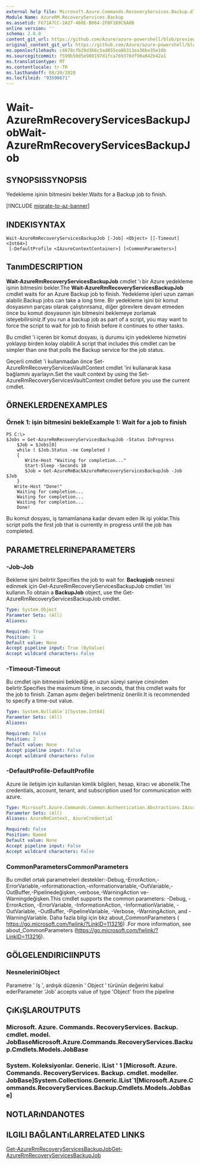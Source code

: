 ```yaml
---
external help file: Microsoft.Azure.Commands.RecoveryServices.Backup.dll-Help.xml
Module Name: AzureRM.RecoveryServices.Backup
ms.assetid: F671A7CC-2A27-460E-B064-2FBF1B9C6A0B
online version: ''
schema: 2.0.0
content_git_url: https://github.com/Azure/azure-powershell/blob/preview/src/ResourceManager/RecoveryServices.Backup/Commands.RecoveryServices.Backup/help/Wait-AzureRmRecoveryServicesBackupJob.md
original_content_git_url: https://github.com/Azure/azure-powershell/blob/preview/src/ResourceManager/RecoveryServices.Backup/Commands.RecoveryServices.Backup/help/Wait-AzureRmRecoveryServicesBackupJob.md
ms.openlocfilehash: c4678cfb29d366c5ad855ea86313ea36be35e10b
ms.sourcegitcommit: f599b50d5e980197d1fca769378df90a842b42a1
ms.translationtype: MT
ms.contentlocale: tr-TR
ms.lasthandoff: 08/20/2020
ms.locfileid: "93590671"
---
```

# <span data-ttu-id="4f366-101">Wait-AzureRmRecoveryServicesBackupJob</span><span class="sxs-lookup"><span data-stu-id="4f366-101">Wait-AzureRmRecoveryServicesBackupJob</span></span>

## <span data-ttu-id="4f366-102">SYNOPSIS</span><span class="sxs-lookup"><span data-stu-id="4f366-102">SYNOPSIS</span></span>
<span data-ttu-id="4f366-103">Yedekleme işinin bitmesini bekler.</span><span class="sxs-lookup"><span data-stu-id="4f366-103">Waits for a Backup job to finish.</span></span>

[!INCLUDE [migrate-to-az-banner](../../includes/migrate-to-az-banner.md)]

## <span data-ttu-id="4f366-104">INDEKI</span><span class="sxs-lookup"><span data-stu-id="4f366-104">SYNTAX</span></span>

```
Wait-AzureRmRecoveryServicesBackupJob [-Job] <Object> [[-Timeout] <Int64>]
 [-DefaultProfile <IAzureContextContainer>] [<CommonParameters>]
```

## <span data-ttu-id="4f366-105">Tanım</span><span class="sxs-lookup"><span data-stu-id="4f366-105">DESCRIPTION</span></span>
<span data-ttu-id="4f366-106">**Wait-AzureRmRecoveryServicesBackupJob** cmdlet 'ı bir Azure yedekleme işinin bitmesini bekler.</span><span class="sxs-lookup"><span data-stu-id="4f366-106">The **Wait-AzureRmRecoveryServicesBackupJob** cmdlet waits for an Azure Backup job to finish.</span></span>
<span data-ttu-id="4f366-107">Yedekleme işleri uzun zaman alabilir.</span><span class="sxs-lookup"><span data-stu-id="4f366-107">Backup jobs can take a long time.</span></span>
<span data-ttu-id="4f366-108">Bir yedekleme işini bir komut dosyasının parçası olarak çalıştırırsanız, diğer görevlere devam etmeden önce bu komut dosyasının işin bitmesini beklemeye zorlamak isteyebilirsiniz.</span><span class="sxs-lookup"><span data-stu-id="4f366-108">If you run a backup job as part of a script, you may want to force the script to wait for job to finish before it continues to other tasks.</span></span>

<span data-ttu-id="4f366-109">Bu cmdlet 'i içeren bir komut dosyası, iş durumu için yedekleme hizmetini yoklayıp birden kolay olabilir.</span><span class="sxs-lookup"><span data-stu-id="4f366-109">A script that includes this cmdlet can be simpler than one that polls the Backup service for the job status.</span></span>

<span data-ttu-id="4f366-110">Geçerli cmdlet 'i kullanmadan önce Set-AzureRmRecoveryServicesVaultContext cmdlet 'ini kullanarak kasa bağlamını ayarlayın.</span><span class="sxs-lookup"><span data-stu-id="4f366-110">Set the vault context by using the Set-AzureRmRecoveryServicesVaultContext cmdlet before you use the current cmdlet.</span></span>

## <span data-ttu-id="4f366-111">ÖRNEKLERDEN</span><span class="sxs-lookup"><span data-stu-id="4f366-111">EXAMPLES</span></span>

### <span data-ttu-id="4f366-112">Örnek 1: işin bitmesini bekle</span><span class="sxs-lookup"><span data-stu-id="4f366-112">Example 1: Wait for a job to finish</span></span>
```
PS C:\>
$Jobs = Get-AzureRmRecoveryServicesBackupJob -Status InProgress
    $Job = $Jobs[0]
    while ( $Job.Status -ne Completed )
    {
       Write-Host "Waiting for completion..."
       Start-Sleep -Seconds 10
       $Job = Get-AzureRmBackAzureRmRecoveryServicesBackupJob -Job $Job
    }
   Write-Host "Done!"
    Waiting for completion... 
    Waiting for completion... 
    Waiting for completion... 
    Done!
```

<span data-ttu-id="4f366-113">Bu komut dosyası, iş tamamlanana kadar devam eden ilk işi yoklar.</span><span class="sxs-lookup"><span data-stu-id="4f366-113">This script polls the first job that is currently in progress until the job has completed.</span></span>

## <span data-ttu-id="4f366-114">PARAMETRELERINE</span><span class="sxs-lookup"><span data-stu-id="4f366-114">PARAMETERS</span></span>

### <span data-ttu-id="4f366-115">-Job</span><span class="sxs-lookup"><span data-stu-id="4f366-115">-Job</span></span>
<span data-ttu-id="4f366-116">Bekleme işini belirtir.</span><span class="sxs-lookup"><span data-stu-id="4f366-116">Specifies the job to wait for.</span></span>
<span data-ttu-id="4f366-117">**Backupjob** nesnesi edinmek için Get-AzureRmRecoveryServicesBackupJob cmdlet 'ini kullanın.</span><span class="sxs-lookup"><span data-stu-id="4f366-117">To obtain a **BackupJob** object, use the Get-AzureRmRecoveryServicesBackupJob cmdlet.</span></span>

```yaml
Type: System.Object
Parameter Sets: (All)
Aliases: 

Required: True
Position: 1
Default value: None
Accept pipeline input: True (ByValue)
Accept wildcard characters: False
```

### <span data-ttu-id="4f366-118">-Timeout</span><span class="sxs-lookup"><span data-stu-id="4f366-118">-Timeout</span></span>
<span data-ttu-id="4f366-119">Bu cmdlet işin bitmesini beklediği en uzun süreyi saniye cinsinden belirtir.</span><span class="sxs-lookup"><span data-stu-id="4f366-119">Specifies the maximum time, in seconds, that this cmdlet waits for the job to finish.</span></span>
<span data-ttu-id="4f366-120">Zaman aşımı değeri belirtmeniz önerilir.</span><span class="sxs-lookup"><span data-stu-id="4f366-120">It is recommended to specify a time-out value.</span></span>

```yaml
Type: System.Nullable`1[System.Int64]
Parameter Sets: (All)
Aliases: 

Required: False
Position: 2
Default value: None
Accept pipeline input: False
Accept wildcard characters: False
```

### <span data-ttu-id="4f366-121">-DefaultProfile</span><span class="sxs-lookup"><span data-stu-id="4f366-121">-DefaultProfile</span></span>
<span data-ttu-id="4f366-122">Azure ile iletişim için kullanılan kimlik bilgileri, hesap, kiracı ve abonelik.</span><span class="sxs-lookup"><span data-stu-id="4f366-122">The credentials, account, tenant, and subscription used for communication with azure.</span></span>

```yaml
Type: Microsoft.Azure.Commands.Common.Authentication.Abstractions.IAzureContextContainer
Parameter Sets: (All)
Aliases: AzureRmContext, AzureCredential

Required: False
Position: Named
Default value: None
Accept pipeline input: False
Accept wildcard characters: False
```

### <span data-ttu-id="4f366-123">CommonParameters</span><span class="sxs-lookup"><span data-stu-id="4f366-123">CommonParameters</span></span>
<span data-ttu-id="4f366-124">Bu cmdlet ortak parametreleri destekler:-Debug,-ErrorAction,-ErrorVariable,-ınformationaction,-ınformationvariable,-OutVariable,-OutBuffer,-Pipelinedeğişken,-verbose,-WarningAction ve-Warningdeğişken.</span><span class="sxs-lookup"><span data-stu-id="4f366-124">This cmdlet supports the common parameters: -Debug, -ErrorAction, -ErrorVariable, -InformationAction, -InformationVariable, -OutVariable, -OutBuffer, -PipelineVariable, -Verbose, -WarningAction, and -WarningVariable.</span></span> <span data-ttu-id="4f366-125">Daha fazla bilgi için bkz about_CommonParameters ( https://go.microsoft.com/fwlink/?LinkID=113216) .</span><span class="sxs-lookup"><span data-stu-id="4f366-125">For more information, see about_CommonParameters (https://go.microsoft.com/fwlink/?LinkID=113216).</span></span>

## <span data-ttu-id="4f366-126">GÖLGELENDIRICI</span><span class="sxs-lookup"><span data-stu-id="4f366-126">INPUTS</span></span>

### <span data-ttu-id="4f366-127">Nesnelerini</span><span class="sxs-lookup"><span data-stu-id="4f366-127">Object</span></span>
<span data-ttu-id="4f366-128">Parametre ' Iş ', ardışık düzenin ' Object ' türünün değerini kabul eder</span><span class="sxs-lookup"><span data-stu-id="4f366-128">Parameter 'Job' accepts value of type 'Object' from the pipeline</span></span>

## <span data-ttu-id="4f366-129">ÇıKıŞLAR</span><span class="sxs-lookup"><span data-stu-id="4f366-129">OUTPUTS</span></span>

### <span data-ttu-id="4f366-130">Microsoft. Azure. Commands. RecoveryServices. Backup. cmdlet. model. JobBase</span><span class="sxs-lookup"><span data-stu-id="4f366-130">Microsoft.Azure.Commands.RecoveryServices.Backup.Cmdlets.Models.JobBase</span></span>

### <span data-ttu-id="4f366-131">System. Koleksiyonlar. Generic. IList ' 1 [Microsoft. Azure. Commands. RecoveryServices. Backup. cmdlet. modeller. JobBase]</span><span class="sxs-lookup"><span data-stu-id="4f366-131">System.Collections.Generic.IList\`1[Microsoft.Azure.Commands.RecoveryServices.Backup.Cmdlets.Models.JobBase]</span></span>

## <span data-ttu-id="4f366-132">NOTLARıNDA</span><span class="sxs-lookup"><span data-stu-id="4f366-132">NOTES</span></span>

## <span data-ttu-id="4f366-133">ILGILI BAĞLANTıLAR</span><span class="sxs-lookup"><span data-stu-id="4f366-133">RELATED LINKS</span></span>

[<span data-ttu-id="4f366-134">Get-AzureRmRecoveryServicesBackupJob</span><span class="sxs-lookup"><span data-stu-id="4f366-134">Get-AzureRmRecoveryServicesBackupJob</span></span>](./Get-AzureRmRecoveryServicesBackupJob.md)


